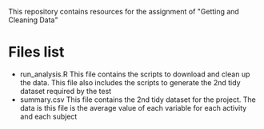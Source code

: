 This repository contains resources for the assignment of "Getting and Cleaning Data" 

# Files list
  - run_analysis.R
    This file contains the scripts to download and clean up the data. This file also includes the scripts to generate the 2nd tidy dataset required by the test
  - summary.csv
    This file contains the 2nd tidy dataset for the project. The data is this file is the average value of  each variable for each activity and each subject
